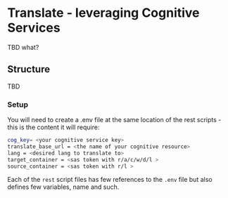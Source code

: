 # Translate - leveraging Cognitive Services

TBD what?

## Structure

TBD

### Setup

You will need to create a .env file at the same location of the rest scripts - this is the content it will require:

```bash
cog_key= <your cognitive service key>
translate_base_url = <the name of your cognitive resource>
lang = <desired lang to translate to>
target_container = <sas token with r/a/c/w/d/l >
source_container = <sas token with r/l >
```

Each of the `rest` script files has few references to the `.env` file but also defines few variables, name and such.
